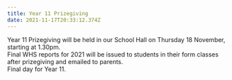 ```yaml
---
title: Year 11 Prizegiving
date: 2021-11-17T20:33:12.374Z
---
```

Year 11 Prizegiving will be held in our School Hall on Thursday 18 November, starting at 1.30pm.   
Final WHS reports for 2021 will be issued to students in their form classes after prizegiving and emailed to parents.  
Final day for Year 11.  



